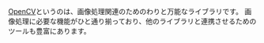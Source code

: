 [OpenCV](https://opencv.org/)というのは、画像処理関連のためのわりと万能なライブラリです。
画像処理に必要な機能がひと通り揃っており、他のライブラリと連携させるためのツールも豊富にあります。
